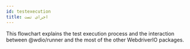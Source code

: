 ```yaml
---
id: testexecution
title: اجرای تست
---
```


This flowchart explains the test execution process and the interaction between @wdio/runner and the most of the other WebdriverIO packages.

<CreateFlowcharts id='testexecution' />
